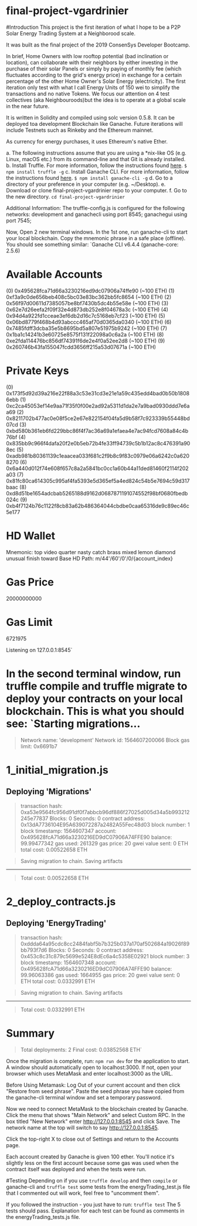 # final-project-vgardrinier

#Introduction
This project is the first iteration of what I hope to be a P2P Solar Energy Trading System at a Neighborood scale.

It was built as the final project of the 2019 ConsenSys Developer Bootcamp.

 In brief, Home Owners with low rooftop potential (bad inclination or location), can collaborate with their neighbors by either investing in the purchase of their solar Panels or simply by paying of monthly fee (which fluctuates according to the grid's energy price) in exchange for a certain percentage of the other Home Owner's Solar Energy (electricity).
The first iteration only test with what I call Energy Units of 150 wei to simplify the transactions and no native Tokens.
We focus our attention on 4 test collectives (aka Neighbouroods)but the idea is to operate at a global scale in the near future.

It is written in Solidity and compiled using solc version 0.5.8.
It can be deployed toa development Blockchain like Ganache. Future iterations will include Testnets such as Rinkeby and the Ethereum mainnet. 

As currency for energy purchases, it uses Ethereum's native Ether.


a. The following instructions assume that you are using a *nix-like OS (e.g. Linux, macOS etc.) from its command-line and that Git is already installed.
b. Install Truffle.
For more information, follow the instructions found [here](https://truffleframework.com/docs/truffle/getting-started/installation).
`$ npm install truffle -g`
c. Install Ganache CLI.
For more information, follow the instructions found [here](https://truffleframework.com/docs/ganache/quickstart).
`$ npm install ganache-cli -g`
d. Go to a directory of your preference in your computer (e.g. ~/Desktop).
e. Download or clone final-project-vgardrinier repo to your computer.
f. Go to the new directory.
  `cd final-project-vgardrinier `
  
 Additional Information: 
The truffle-config.js is configured for the following networks:
development and ganachecli using port 8545;
ganachegui using port 7545;

Now, Open 2 new terminal windows.
In the 1st one, run ganache-cli to start your local blockchain. Copy the mnemonic phrase in a safe place (offline).
You should see something similar:
 `Ganache CLI v6.4.4 (ganache-core: 2.5.6)

Available Accounts
==================
(0) 0x495628fca71d66a3230216ed9dc07906a74ffe90 (~100 ETH)
(1) 0xf3a9c0de656beb408c5bc03e83bc362bb5fc8654 (~100 ETH)
(2) 0x56f97d00611d7385057be8bf7430b5dc4b55e58e (~100 ETH)
(3) 0x62e7d26eefa2f09f32e4d873db252e8f04678a3c (~100 ETH)
(4) 0x94d4a922fd1cceae3ef6db2d16c7c5168eb7cf23 (~100 ETH)
(5) 0x06bd8779f468b4d93abccc465af70d0365da0340 (~100 ETH)
(6) 0x7485fdff3dcba35e5b8695bd5a807e51975b9242 (~100 ETH)
(7) 0x1ba1c14241b3e60725e8575f131f22098a0c6a2a (~100 ETH)
(8) 0xe2fda114476bc856df74391f6de2e4f0a52ee2d8 (~100 ETH)
(9) 0x260746b43fa155047fcdd3656ff215a53d07671a (~100 ETH)

Private Keys
==================
(0) 0x173f5d92d39a216e22f88a3c53e31cd3e21e1a59c435edd4bad0b50b18086ebb
(1) 0xc2ca45053ef14e9aa71f35f0f00e2ad92a5311d1da2e7a9bad0930ddd7e6aa69
(2) 0x8211702b477ac0e08f5ce2e67e822154f04fa5d9b58f7c923339b55448bd07cd
(3) 0xbd580b361eb6fd229bbc86f4f7ac36a69a1efaea4e7ac94fcd7608a84c4b76bf
(4) 0x835bb9c966f4dafa20f2e0b5eb72b4fe33ff94739c5b1b12ac8c476391a908ec
(5) 0xadb981b80361139c1eaacea033f681c2f9b8c9f83c0979e06a6242c0a6208270
(6) 0x6a440d012f74e608f657c8a2a5841bc0cc1a60b44a11ded81460f2114f202a03
(7) 0x81fc80ca614305c995af4fa5393e5d365ef5a4ed824c54b5e7694c59d317baac
(8) 0xd8d51be1654adcbab5265188d9162d0687871191074552f98bf0680fbedb024c
(9) 0xb4f7124b76c1122f8cb83a62b486364044cbdbe0caa65316de9c89ec46c5e177

HD Wallet
==================
Mnemonic:      top video quarter nasty catch brass mixed lemon diamond unusual finish toward
Base HD Path:  m/44'/60'/0'/0/{account_index}

Gas Price
==================
20000000000

Gas Limit
==================
6721975

Listening on 127.0.0.1:8545`

In the second terminal window, run truffle compile and truffle migrate to deploy your contracts on your local blockchain.
This is what you should see:
`Starting migrations...
======================
> Network name:    'development'
> Network id:      1564607200066
> Block gas limit: 0x6691b7


1_initial_migration.js
======================

   Deploying 'Migrations'
   ----------------------
   > transaction hash:    0xa53e9564fc956d91df0f7abbcb96df886f27025d005d34a5b993212245e77837
   > Blocks: 0            Seconds: 0
   > contract address:    0x13dA7736104E95A639072287a2482A55Fec48d03
   > block number:        1
   > block timestamp:     1564607347
   > account:             0x495628fcA71d66a3230216ED9dC07906A74FFE90
   > balance:             99.99477342
   > gas used:            261329
   > gas price:           20 gwei
   > value sent:          0 ETH
   > total cost:          0.00522658 ETH


   > Saving migration to chain.
   > Saving artifacts
   -------------------------------------
   > Total cost:          0.00522658 ETH


2_deploy_contracts.js
=====================

   Deploying 'EnergyTrading'
   -------------------------
   > transaction hash:    0xddda64a95cdc8cc2484fabf5b7b325b037a170af502684a19026f89bb793f7d6
   > Blocks: 0            Seconds: 0
   > contract address:    0x453c8c31c879c5699e524E8dEc6a4c5358E02921
   > block number:        3
   > block timestamp:     1564607348
   > account:             0x495628fcA71d66a3230216ED9dC07906A74FFE90
   > balance:             99.96063386
   > gas used:            1664955
   > gas price:           20 gwei
   > value sent:          0 ETH
   > total cost:          0.0332991 ETH


   > Saving migration to chain.
   > Saving artifacts
   -------------------------------------
   > Total cost:           0.0332991 ETH


Summary
=======
> Total deployments:   2
> Final cost:          0.03852568 ETH`

Once the migration is complete, run:
`npm run dev` for the application to start. 
A window should automatically open to localhost:3000. If not, open your browser which uses MetaMask and enter localhost:3000 as the URL.

Before Using Metamask:
Log Out of your current account and then click "Restore from seed phrase". Paste the seed phrase you have copied from the ganache-cli terminal window and set a temporary password. 

Now we need to connect MetaMask to the blockchain created by Ganache. Click the menu that shows "Main Network" and select Custom RPC.
In the box titled "New Network" enter http://127.0.0.1:8545 and click Save.
The network name at the top will switch to say http://127.0.0.1:8545.

Click the top-right X to close out of Settings and return to the Accounts page.

Each account created by Ganache is given 100 ether. You'll notice it's slightly less on the first account because some gas was used when the contract itself was deployed and when the tests were run.

#Testing
Depending on if you use `truffle develop` and then `compile` or ganache-cli and `truffle test` some tests from the energyTrading_test.js file that I commented out will work, feel free to "uncomment them". 

If you followed the instruction - you just have to run:
`truffle test`
The 5 tests should pass.
Explanation for each test can be found as comments in the energyTrading_tests.js file.


